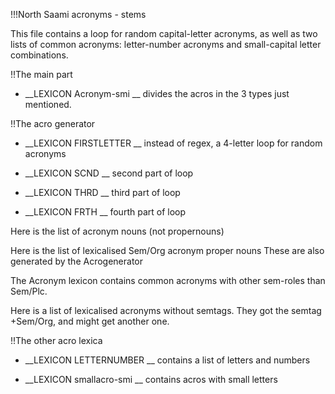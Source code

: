 

!!!North Saami acronyms - stems

This file contains a loop for random capital-letter acronyms, 
as well as two lists of common acronyms: letter-number acronyms and 
small-capital letter combinations.

!!The main part

 * __LEXICON Acronym-smi   __ divides the acros in the 3 types just mentioned.


!!The acro generator

 * __LEXICON FIRSTLETTER	   __  instead of regex, a 4-letter loop for random acronyms



 * __LEXICON SCND													   __ second part of loop

 * __LEXICON THRD													   __ third part of loop

 * __LEXICON FRTH													   __ fourth part of loop




Here is the list of acronym nouns (not propernouns)







Here is the list of lexicalised Sem/Org acronym proper nouns 
These are also generated by the Acrogenerator





The Acronym lexicon contains common acronyms with other sem-roles than Sem/Plc.





Here is a list of lexicalised acronyms without semtags. 
They got the semtag +Sem/Org, and might get another one.











!!The other acro lexica

 * __LEXICON LETTERNUMBER   __ contains a list of letters and numbers









 * __LEXICON smallacro-smi   __ contains acros with small letters







